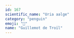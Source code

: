 ```yaml
---
id: 167
scientific_name: "Uria aalge"
category: "penguin"
emoji: "🐧"
name: "Guillemot de Troïl"
---
```

